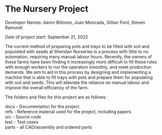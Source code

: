 # The Nursery Project

Developer Names: Aaron Billones, Juan Moncada, Gillian Ford, Steven Ramundi

Date of project start: September 21, 2022

The current method of preparing pots and trays to be filled with soil and populated with seeds at Sheridan Nurseries is a process with little to no automation, requiring many manual labour hours. Recently, the owners of these farms have been finding it increasingly more difficult to fill these roles with enough workers to run the operation smoothly, and meet production demands. We aim to aid in this process by designing and implementing a machine that is able to fill trays with pots and prepare them for populating with soil and seeds. This will alleviate the reliance on manual labour and improve the overall efficiency of the farm. 

The folders and files for this project are as follows:

docs - Documentation for the project\
refs - Reference material used for the project, including papers\
src - Source code\
test - Test cases\
parts - all CAD/assembly and ordered parts
